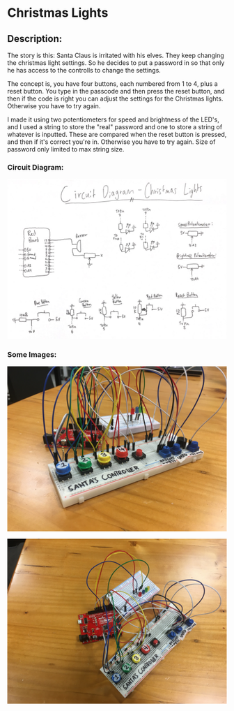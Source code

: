# Christmas Lights

## Description:

The story is this: Santa Claus is irritated with his elves. They keep changing the christmas light settings. So he decides to put a password in so that only he has access to the controlls to change the settings.

The concept is, you have four buttons, each numbered from 1 to 4, plus a reset button. You type in the passcode and then press the reset button, and then if the code is right you can adjust the settings for the Christmas lights. Otherwise you have to try again. 

I made it using two potentiometers for speed and brightness of the LED's, and I used a string to store the "real" password and one to store a string of whatever is inputted. These are compared when the reset button is pressed, and then if it's correct you're in. Otherwise you have to try again. Size of password only limited to max string size.

### Circuit Diagram:

![](circuit.JPG)

### Some Images:

![](image1.JPG)

![](image2.JPG)

